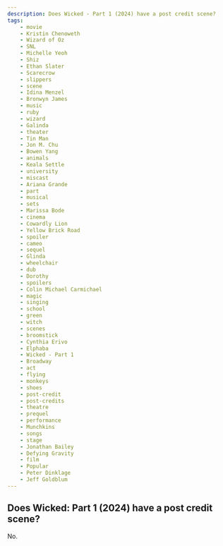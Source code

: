 ```yaml
---
description: Does Wicked - Part 1 (2024) have a post credit scene?
tags: 
    - movie
    - Kristin Chenoweth
    - Wizard of Oz
    - SNL
    - Michelle Yeoh
    - Shiz
    - Ethan Slater
    - Scarecrow
    - slippers
    - scene
    - Idina Menzel
    - Bronwyn James
    - music
    - ruby
    - wizard
    - Galinda
    - theater
    - Tin Man
    - Jon M. Chu
    - Bowen Yang
    - animals
    - Keala Settle
    - university
    - miscast
    - Ariana Grande
    - part
    - musical
    - sets
    - Marissa Bode
    - cinema
    - Cowardly Lion
    - Yellow Brick Road
    - spoiler
    - cameo
    - sequel
    - Glinda
    - wheelchair
    - dub
    - Dorothy
    - spoilers
    - Colin Michael Carmichael
    - magic
    - singing
    - school
    - green
    - witch
    - scenes
    - broomstick
    - Cynthia Erivo
    - Elphaba
    - Wicked - Part 1
    - Broadway
    - act
    - flying
    - monkeys
    - shoes
    - post-credit
    - post-credits
    - theatre
    - prequel
    - performance
    - Munchkins
    - songs
    - stage
    - Jonathan Bailey
    - Defying Gravity
    - film
    - Popular
    - Peter Dinklage
    - Jeff Goldblum
---
```


## Does Wicked: Part 1 (2024) have a post credit scene?

No.
